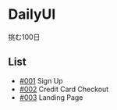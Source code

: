 # DailyUI
挑む100日

## List
- [#001](001-SignUp) Sign Up
- [#002](002-CreditCardCheckout) Credit Card Checkout
- [#003](003-LandingPage) Landing Page
